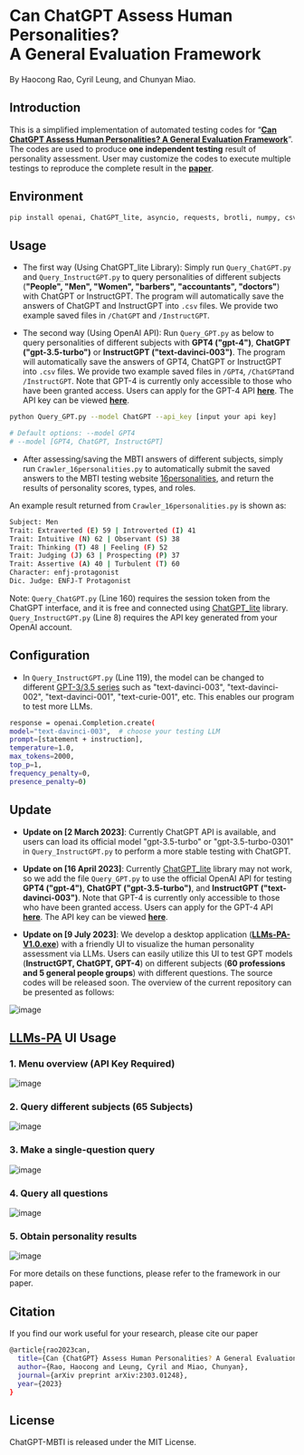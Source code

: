 # Can ChatGPT Assess Human Personalities? <br> A General Evaluation Framework
By Haocong Rao, Cyril Leung, and Chunyan Miao.

## Introduction
This is a simplified implementation of automated testing codes for “[**Can ChatGPT Assess Human Personalities? A General Evaluation Framework**](https://arxiv.org/abs/2303.01248)”. The codes are used to produce **one independent testing** result of personality assessment. User may customize the codes to execute multiple testings to reproduce the complete result in the [**paper**](https://arxiv.org/pdf/2303.01248).

## Environment
```bash
pip install openai, ChatGPT_lite, asyncio, requests, brotli, numpy, csv, json
```

## Usage
- The first way (Using ChatGPT_lite Library): Simply run ``Query_ChatGPT.py`` and ``Query_InstructGPT.py`` to query personalities of different subjects (**"People", "Men", "Women", "barbers", "accountants", "doctors"**) with ChatGPT or InstructGPT. The program will automatically save the answers of ChatGPT and InstructGPT into ``.csv`` files. We provide two example saved files in ``/ChatGPT`` and ``/InstructGPT``.

- The second way (Using OpenAI API): Run ``Query_GPT.py`` as below to query personalities of different subjects with **GPT4 ("gpt-4")**, **ChatGPT ("gpt-3.5-turbo")** or **InstructGPT ("text-davinci-003")**. The program will automatically save the answers of GPT4, ChatGPT or InstructGPT into ``.csv`` files. We provide two example saved files in ``/GPT4``, ``/ChatGPT``and ``/InstructGPT``. Note that GPT-4 is currently only accessible to those who have been granted access. Users can apply for the GPT-4 API [**here**](https://openai.com/waitlist/gpt-4). The API key can be viewed [**here**](https://platform.openai.com/account/api-keys).

```bash
python Query_GPT.py --model ChatGPT --api_key [input your api key]

# Default options: --model GPT4 
# --model [GPT4, ChatGPT, InstructGPT]
```


- After assessing/saving the MBTI answers of different subjects, simply run ``Crawler_16personalities.py`` to automatically submit the saved answers to the MBTI testing website [16personalities](https://www.16personalities.com/), and return the results of personality scores, types, and roles.

An example result returned from ``Crawler_16personalities.py`` is shown as:
```bash
Subject: Men
Trait: Extraverted (E) 59 | Introverted (I) 41
Trait: Intuitive (N) 62 | Observant (S) 38
Trait: Thinking (T) 48 | Feeling (F) 52
Trait: Judging (J) 63 | Prospecting (P) 37
Trait: Assertive (A) 40 | Turbulent (T) 60
Character: enfj-protagonist
Dic. Judge: ENFJ-T Protagonist
```

Note: ``Query_ChatGPT.py`` (Line 160) requires the session token from the ChatGPT interface, and it is free and connected using [ChatGPT_lite](https://github.com/acheong08/ChatGPT-lite) library. ``Query_InstructGPT.py`` (Line 8) requires the API key generated from your OpenAI account. 


## Configuration
- In ``Query_InstructGPT.py`` (Line 119), the model can be changed to different [GPT-3/3.5 series](https://platform.openai.com/docs/models/overview) such as "text-davinci-003", "text-davinci-002", "text-davinci-001", "text-curie-001", etc. This enables our program to test more LLMs.

```bash
response = openai.Completion.create(
model="text-davinci-003",  # choose your testing LLM
prompt=[statement + instruction],
temperature=1.0,
max_tokens=2000,
top_p=1,
frequency_penalty=0,
presence_penalty=0)
```

## Update
- **Update on [2 March 2023]**: Currently ChatGPT API is available, and users can load its official model "gpt-3.5-turbo" or "gpt-3.5-turbo-0301" in ``Query_InstructGPT.py`` to perform a more stable testing with ChatGPT.

- **Update on [16 April 2023]**: Currently [ChatGPT_lite](https://github.com/acheong08/ChatGPT-lite) library may not work, so we add the file ``Query_GPT.py`` to use the official OpenAI API for testing **GPT4 ("gpt-4")**, **ChatGPT ("gpt-3.5-turbo")**, and **InstructGPT ("text-davinci-003")**. Note that GPT-4 is currently only accessible to those who have been granted access. Users can apply for the GPT-4 API [**here**](https://openai.com/waitlist/gpt-4). The API key can be viewed [**here**](https://platform.openai.com/account/api-keys).

- **Update on [9 July 2023]**: We develop a desktop application ([**LLMs-PA-V1.0.exe**](https://drive.google.com/file/d/1gqa11B70pX4d2rATizy9s-O0VKrRRcfp/view?usp=sharing)) with a friendly UI to visualize the human personality assessment via LLMs. Users can easily utilize this UI to test GPT models (**InstructGPT, ChatGPT, GPT-4**) on different subjects (**60 professions and 5 general people groups**) with different questions. The source codes will be released soon. The overview of the current repository can be presented as follows:

![image](https://github.com/Kali-Hac/ChatGPT-MBTI/blob/main/img/overview.png)

## [LLMs-PA](https://drive.google.com/file/d/1gqa11B70pX4d2rATizy9s-O0VKrRRcfp/view?usp=sharing) UI Usage
### 1. Menu overview (API Key Required)
![image](https://github.com/Kali-Hac/ChatGPT-MBTI/blob/main/img/demo_menu.png)

### 2. Query different subjects (65 Subjects)
![image](https://github.com/Kali-Hac/ChatGPT-MBTI/blob/main/img/demo_subject.png)

### 3. Make a single-question query
![image](https://github.com/Kali-Hac/ChatGPT-MBTI/blob/main/img/demo_single_ques.png)

### 4. Query all questions
![image](https://github.com/Kali-Hac/ChatGPT-MBTI/blob/main/img/demo_query.png)

### 5. Obtain personality results
![image](https://github.com/Kali-Hac/ChatGPT-MBTI/blob/main/img/demo_result.png)

For more details on these functions, please refer to the framework in our paper.

## Citation
If you find our work useful for your research, please cite our paper
```bash
@article{rao2023can,
  title={Can {ChatGPT} Assess Human Personalities? A General Evaluation Framework},
  author={Rao, Haocong and Leung, Cyril and Miao, Chunyan},
  journal={arXiv preprint arXiv:2303.01248},
  year={2023}
}
```

## License

ChatGPT-MBTI is released under the MIT License. 
